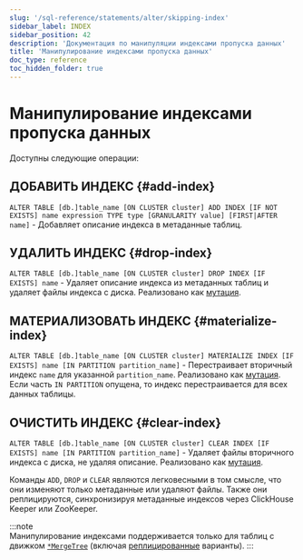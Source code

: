 ```yaml
---
slug: '/sql-reference/statements/alter/skipping-index'
sidebar_label: INDEX
sidebar_position: 42
description: 'Документация по манипуляции индексами пропуска данных'
title: 'Манипулирование индексами пропуска данных'
doc_type: reference
toc_hidden_folder: true
---
```

# Манипулирование индексами пропуска данных

Доступны следующие операции:

## ДОБАВИТЬ ИНДЕКС {#add-index}

`ALTER TABLE [db.]table_name [ON CLUSTER cluster] ADD INDEX [IF NOT EXISTS] name expression TYPE type [GRANULARITY value] [FIRST|AFTER name]` - Добавляет описание индекса в метаданные таблиц.

## УДАЛИТЬ ИНДЕКС {#drop-index}

`ALTER TABLE [db.]table_name [ON CLUSTER cluster] DROP INDEX [IF EXISTS] name` - Удаляет описание индекса из метаданных таблиц и удаляет файлы индекса с диска. Реализовано как [мутация](/sql-reference/statements/alter/index.md#mutations).

## МАТЕРИАЛИЗОВАТЬ ИНДЕКС {#materialize-index}

`ALTER TABLE [db.]table_name [ON CLUSTER cluster] MATERIALIZE INDEX [IF EXISTS] name [IN PARTITION partition_name]` - Перестраивает вторичный индекс `name` для указанной `partition_name`. Реализовано как [мутация](/sql-reference/statements/alter/index.md#mutations). Если часть `IN PARTITION` опущена, то индекс перестраивается для всех данных таблицы.

## ОЧИСТИТЬ ИНДЕКС {#clear-index}

`ALTER TABLE [db.]table_name [ON CLUSTER cluster] CLEAR INDEX [IF EXISTS] name [IN PARTITION partition_name]` - Удаляет файлы вторичного индекса с диска, не удаляя описание. Реализовано как [мутация](/sql-reference/statements/alter/index.md#mutations).

Команды `ADD`, `DROP` и `CLEAR` являются легковесными в том смысле, что они изменяют только метаданные или удаляют файлы. Также они реплицируются, синхронизируя метаданные индексов через ClickHouse Keeper или ZooKeeper.

:::note    
Манипулирование индексами поддерживается только для таблиц с движком [`*MergeTree`](/engines/table-engines/mergetree-family/mergetree.md) (включая [реплицированные](/engines/table-engines/mergetree-family/replication.md) варианты).
:::
